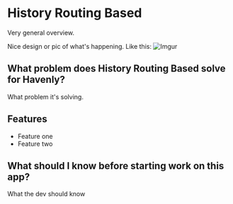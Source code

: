 # History Routing Based

Very general overview.

Nice design or pic of what's happening. Like this:
![Imgur](https://i.imgur.com/IrsqNBY.png)

## What problem does History Routing Based solve for Havenly?

What problem it's solving.

## Features

- Feature one
- Feature two

## What should I know before starting work on this app?

What the dev should know
